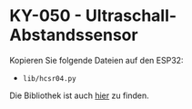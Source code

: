 # KY-050 - Ultraschall-Abstandssensor

Kopieren Sie folgende Dateien auf den ESP32:

* `lib/hcsr04.py`

Die Bibliothek ist auch [hier](https://github.com/rsc1975/micropython-hcsr04) zu finden.
